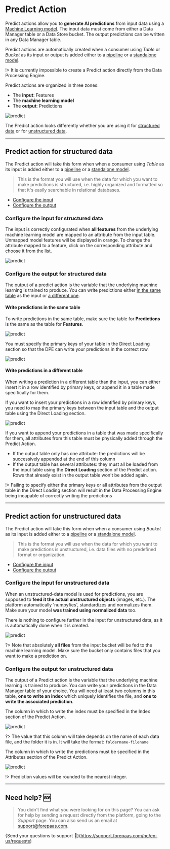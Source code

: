 # Predict Action

Predict actions allow you to **generate AI predictions** from input data using a [Machine Learning model](en/product/ml/index). The input data must come from either a Data Manager table or a Data Store bucket. The output predictions can be written in any Data Manager table.

Predict actions are automatically created when a consumer using *Table* or *Bucket* as its input or output is added either to a [pipeline](en/product/ml/pipelines/configure/deployment/index?id=create-a-consumer) or a [standalone model](en/product/ml/models/import/index?id=deployment-settings).

!> It is currently impossible to create a Predict action directly from the Data Processing Engine. 

Predict actions are organized in three zones:
* The **input**: Features
* The **machine learning model**
* The **output**: Predictions

![predict](picts/three-zones.png)

The Predict action looks differently whether you are using it for [structured data](/en/product/dpe/actions/predict/index?id=predict-action-for-structured-data) or for [unstructured data](/en/product/dpe/actions/predict/index?id=predict-action-for-unstructured-data).

---
## Predict action for structured data

The Predict action will take this form when when a consumer using *Table* as its input is added either to a [pipeline](en/product/ml/pipelines/configure/deployment/index?id=create-a-consumer) or a [standalone model](en/product/ml/models/import/index?id=deployment-settings). 

> This is the format you will use when the data for which you want to make predictions is structured, i.e. highly organized and formatted so that it's easily searchable in relational databases.

* [Configure the input](/en/product/dpe/actions/predict/index.md?id=configure-the-input-for-structured-data)
* [Configure the output](/en/product/dpe/actions/predict/index.md?id=configure-the-output-for-structured-data)


### Configure the input for structured data

The input is correctly configurated when **all features** from the underlying machine learning model are mapped to an attribute from the input table. Unmapped model features will be displayed in orange. To change the attribute mapped to a feature, click on the corresponding attribute and choose it from the list.

![predict](picts/edit-input-attribute.png)


### Configure the output for structured data

The output of a predict action is the variable that the underlying machine learning is trained to produce. You can write predictions either [in the same table](/en/product/dpe/actions/predict/index.md?id=write-predictions-in-the-same-table) as the input or [a different one](/en/product/dpe/actions/predict/index.md?id=write-predictions-in-a-different-table).

#### Write predictions in the same table
To write predictions in the same table, make sure the table for **Predictions** is the same as the table for **Features**.

![predict](picts/same-table.png)

You must specify the primary keys of your table in the Direct Loading section so that the DPE can write your predictions in the correct row.

![predict](picts/same-pks.png)


#### Write predictions in a different table

When writing a prediction in a different table than the input, you can either insert it in a row identified by primary keys, or append it in a table made specifically for them.

If you want to insert your predictions in a row identified by primary keys, you need to map the primary keys between the input table and the output table using the Direct Loading section.

![predict](picts/different-pks.png)

If you want to append your predictions in a table that was made specifically for them, all attributes from this table must be physically added through the Predict Action.
* If the output table only has one attribute: the predictions will be successively appended at the end of this column
* If the output table has several attributes: they must all be loaded from the input table using the **Direct Loading** section of the Predict action. Rows that already exist in the output table won't be added again.

!> Failing to specify either the primary keys or all attributes from the output table in the Direct Loading section will result in the Data Processing Engine being incapable of correctly writing the predictions


---
## Predict action for unstructured data

The Predict action will take this form when when a consumer using *Bucket* as its input is added either to a [pipeline](en/product/ml/pipelines/configure/deployment/index?id=create-a-consumer) or a [standalone model](en/product/ml/models/import/index?id=deployment-settings). 

> This is the format you will use when the data for which you want to make predictions is unstructured, i.e. data files with no predefined format or organization.

* [Configure the input](/en/product/dpe/actions/predict/index.md?id=configure-the-input-for-unstructured-data)
* [Configure the output](/en/product/dpe/actions/predict/index.md?id=configure-the-output-for-unstructured-data)


### Configure the input for unstructured data

When an unstructured-data model is used for predictions, you are supposed to **feed it the actual unstructured objects** (images, etc.). The platform automatically 'numpyfies', standardizes and normalizes them. Make sure your model **was trained using normalized data** too.

There is nothing to configure further in the input for unstructured data, as it is automatically done when it is created.

![predict](picts/edit-input-usd.png)

?> Note that absolutely **all files** from the input bucket will be fed to the machine learning model. Make sure the bucket only contains files that you want to make a prediction on.


### Configure the output for unstructured data

The output of a Predict action is the variable that the underlying machine learning is trained to produce. You can write your predictions in the Data Manager table of your choice. You will need at least two columns in this table, **one to write an index** which uniquely identifies the file, and **one to write the associated prediction**.

The column in which to write the index must be specified in the Index section of the Predict Action. 

![predict](picts/index-usd.png)

?> The value that this column will take depends on the name of each data file, and the folder it is in. It will take the format: `foldername-filename`

The column in which to write the predictions must be specified in the Attributes section of the Predict Action.

![predict](picts/predictions-usd.png)

!> Prediction values will be rounded to the nearest integer.

---
##  Need help? 🆘

> You didn't find what you were looking for on this page? You can ask for help by sending a request directly from the platform, going to the *Support* page. You can also send us an email at support@forepaas.com.

{Send your questions to support 🤔}(https://support.forepaas.com/hc/en-us/requests)
